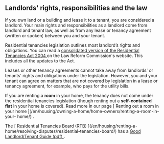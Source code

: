 ##  Landlords' rights, responsibilities and the law

If you own land or a building and lease it to a tenant, you are considered a
landlord. Your main rights and responsibilities as a landlord come from
landlord and tenant law, as well as from any lease or tenancy agreement
(written or spoken) between you and your tenant.

Residential tenancies legislation outlines most landlord’s rights and
obligations. You can read a [ consolidated version of the Residential
Tenancies Act 2004
](http://revisedacts.lawreform.ie/eli/2004/act/27/front/revised/en/html) on
the Law Reform Commission's website. This includes all the updates to the Act.

Leases or other tenancy agreements cannot take away from landlords' or
tenants' rights and obligations under the legislation. However, you and your
tenant can agree on matters that are not covered by legislation in a lease or
tenancy agreement, for example, who pays for the utility bills.

If you are renting a **room** in your home, the tenancy does not come under
the residential tenancies legislation (though renting out a **self-contained
flat** in your home is covered). Read more in our page [ Renting out a room in
your home ](/en/housing/owning-a-home/home-owners/renting-a-room-in-your-
home/) .

The [ Residential Tenancies Board (RTB) ](/en/housing/renting-a-
home/resolving-disputes/residential-tenancies-board/) has a [ Good
Landlord/Tenant Guide (pdf)
](https://www.rtb.ie/images/uploads/general/Being_a_Good_Tenant.pdf) .

